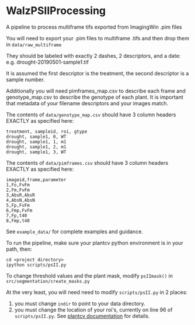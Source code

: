# WalzPSIIProcessing
A pipeline to process multiframe tifs exported from ImagingWin .pim files

You will need to export your .pim files to multiframe .tifs and then drop them in `data/raw_multiframe`

They should be labeled with exactly 2 dashes, 2 descriptors, and a date: e.g. drought-20190501-sample1.tif

It is assumed the first descriptor is the treatment, the second descriptor is a sample number.

Additionally you will need pimframes_map.csv to describe each frame and genotype_map.csv to describe the genotype of each plant. It is important that metadata of your filename descriptors and your images match.

The contents of `data/genotype_map.csv` should have 3 column headers EXACTLY as specified here:
```
treatment, sampleid, roi, gtype
drought, sample1, 0, WT
drought, sample1, 1, m1
drought, sample1, 2, m1
drought, sample1, 3, WT
```
The contents of `data/pimframes.csv` should have 3 column headers EXACTLY as specified here:

```
imageid,frame,parameter
1,Fo,FvFm
2,Fm,FvFm
3,AbsR,AbsR
4,AbsN,AbsN
5,Fp,FvFm
6,Fmp,FvFm
7,Fp,t40
8,Fmp,t40
```

See `example_data/` for complete examples and guidance.

To run the pipeline, make sure your plantcv python environment is in your path, then:

```
cd <project directory>
ipython scripts/psII.py
```

To change threshold values and the plant mask, modify `psIImask()` in `src/segmentation/create_masks.py`

At the very least, you will need need to modify `scripts/psII.py` in 2 places:
1. you must change `indir` to point to your data directory.
2. you must change the location of your roi's, currently on line 96 of `scripts/psII.py`. See [plantcv documentation](!https://plantcv.readthedocs.io/en/stable/roi_multi/) for details.
